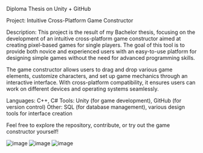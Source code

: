 Diploma Thesis on Unity + GitHub

Project: Intuitive Cross-Platform Game Constructor

Description:
This project is the result of my Bachelor thesis, focusing on the development of an intuitive cross-platform game constructor aimed at creating pixel-based games for single players. The goal of this tool is to provide both novice and experienced users with an easy-to-use platform for designing simple games without the need for advanced programming skills.

The game constructor allows users to drag and drop various game elements, customize characters, and set up game mechanics through an interactive interface. With cross-platform compatibility, it ensures users can work on different devices and operating systems seamlessly.

Languages: C++, C#
Tools: Unity (for game development), GitHub (for version control)
Other: SQL (for database management), various design tools for interface creation

Feel free to explore the repository, contribute, or try out the game constructor yourself!

![image](https://github.com/user-attachments/assets/1bc31cbd-db38-4f20-9f1f-e132c613c948)
![image](https://github.com/user-attachments/assets/1426ffb9-932b-48ed-a649-512b0dbc69dc)
![image](https://github.com/user-attachments/assets/072240fe-642d-46d9-a194-06b7a0d79746)


